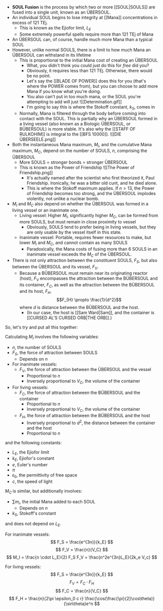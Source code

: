 - **SOUL Fusion** is the process by which two or more [[SOUL|SOULS]] are fused into a single unit, known as an ÜBERSOUL.
- An individual SOUL begins to lose integrity at [[Mana]] concentrations in excess of 121 TEj.
	- This is known as the Ejiofor limit, $L_E$
	- Some extremely powerful spells require more than 121 TEj of Mana
- An ÜBERSOUL can, of course, handle much more Mana than a typical SOUL
- However, unlike normal SOULS, there is a limit to how much Mana an ÜBERSOUL can withstand in its lifetime
	- This is proportional to the initial Mana cost of creating an ÜBERSOUL
		- What, you didn't think you could just do this for *free* did you?
		- Obviously, it requires less than 121 TEj. Otherwise, there would be no point.
		- Let's say the [[BLADE OF POWER]] does this for you (that's where the POWER comes from), but you can choose to add more Mana if you know what you're doing.
		- You also can't put in too much mana, or the SOUL you're attempting to add will just ![[Determination.gif]]
		- I'm going to say this is where the Stokoff constant, $k_S$, comes in
	- Normally, Mana is filtered through the body before coming into contact with the SOUL. This is partially why an ÜBERSOUL formed in a living vessel (also known as a Biologic ÜBERSOUL, or BÜBERSOUL) is more stable. It's also why the [[STAFF OF RULKOHIM]] is integral to the [[BFS 10000]]. ![[DIE ÜBERSEELE.png]]
- Both the instantaneous Mana maximum, $M_I$, and the cumulative Mana maximum, $M_C$, depend on the number of SOULS, $n$, comprising the ÜBERSOUL
	- More SOULS = stronger bonds = stronger ÜBERSOUL
	- This is known as the Power of Friendship ![[The Power of Friendship.png]]
		- It's actually named after the scientist who first theorized it, Paul Friendship. Ironically, he was a bitter old cunt, and he died alone.
		- This is where the Stokoff maximum applies. If $n>13$, the Power of Friendship becomes too strong, and the ÜBERSOUL implodes violently, not unlike a nuclear bomb.
- $M_I$ and $M_C$ also depend on whether the ÜBERSOUL was formed in a living vessel or an inanimate one.
	- Living vessel: Higher $M_I$, significantly higher $M_C$, can be formed from more SOULS, but must remain in close proximity to vessel
		- Obviously, SOULS tend to prefer being in living vessels, but they are only usable by the vessel itself in this state.
	- Inanimate vessel: Portable, requires fewer resources to make, but lower $M_I$ and $M_C$, and cannot contain as many SOULS
		- Paradoxically, the Mana costs of fusing more than 6 SOULS in an inanimate vessel exceeds the $M_C$ of the ÜBERSOUL.
- There is not only attraction between the constituent SOULS, $F_S$, but also between the ÜBERSOUL and its vessel, $F_V$.
	- Because a BÜBERSOUL must remain near its originating reactor (host), $F_V$ encompasses the attraction between the BÜBERSOUL and its container, $F_C$, as well as the attraction between the BÜBERSOUL and its host, $F_H$. $$F_{H} \propto \frac{1}{d^2}$$ where $d$ is distance between the BÜBERSOUL and the host.
		- (In our case, the host is [[Sam Ward|Sam]], and the container is [[CURSED AL'S CURSED ORB|THE ORB]].)

So, let's try and put all this together:

Calculating $M_I$ involves the following variables:
- $n$, the number of SOULS
- $F_S$, the force of attraction between SOULS
	- Depends on $n$
- For inanimate vessels:
	- $F_V$, the force of attraction between the ÜBERSOUL and the vessel
		- Proportional to $n$
		- Inversely proportional to $V_C$, the volume of the container
- For living vessels:
	- $F_C$, the force of attraction between the BÜBERSOUL and the container
		- Proportional to $n$
		- Inversely proportional to $V_C$, the volume of the container
	- $F_H$, the force of attraction between the BÜBERSOUL and the host
		- Inversely proportional to $d^2$, the distance between the container and the host
		- Proportional to $n$

and the following constants:
- $L_E$, the Ejiofor limit
- $k_E$, Ejiofor's constant
- $e$, Euler's number
- $\pi$
- $\epsilon_0$, the permittivity of free space
- $c$, the speed of light

$M_C$ is similar, but additionally involves:
- $\sum m_i$, the initial Mana added to each SOUL
	- Depends on $n$
- $k_S$, Stokoff's constant

and does not depend on $L_E$.

For inanimate vessels:
$$
F_S = \frac{e^{3n}}{k_E}
$$
$$
F_V = \frac{n}{V_C}
$$
$$
M_I = \frac{n \cdot L_E}{2} F_S F_V = \frac{n^2e^{3n}L_E}{2k_e V_c}
$$

For living vessels:
$$
F_S = \frac{e^{3n}}{k_E}
$$
$$
F_V = F_C \cdot F_H
$$
$$
F_C = \frac{n}{V_C}
$$
$$
F_H = \frac{n}{2\pi \epsilon_0 c r} \frac{\cos(\frac{\pi}{2}\cos\theta)}{\sin\theta}e^n
$$